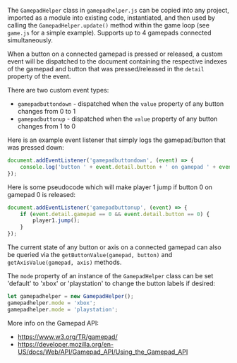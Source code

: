 The ```GamepadHelper``` class in ```gamepadhelper.js``` can be copied into any project, imported as a module into existing code, instantiated, and then used by calling the ```GamepadHelper.update()``` method within the game loop (see ```game.js``` for a simple example). Supports up to 4 gamepads connected simultaneously.

When a button on a connected gamepad is pressed or released, a custom event will be dispatched to the document containing the respective indexes of the gamepad and button that was pressed/released in the ```detail``` property of the event.

There are two custom event types:
- ```gamepadbuttondown``` - dispatched when the ```value``` property of any button changes from 0 to 1
- ```gamepadbuttonup``` - dispatched when the ```value``` property of any button changes from 1 to 0

Here is an example event listener that simply logs the gamepad/button that was pressed down:

```javascript
document.addEventListener('gamepadbuttondown', (event) => {
    console.log('button ' + event.detail.button + ' on gamepad ' + event.detail.gamepad + ' was pressed down');
});
```

Here is some pseudocode which will make player 1 jump if button 0 on gamepad 0 is released:

```javascript
document.addEventListener('gamepadbuttonup', (event) => {
    if (event.detail.gamepad == 0 && event.detail.button == 0) {
        player1.jump();
    }
});
```

The current state of any button or axis on a connected gamepad can also be queried via the ```getButtonValue(gamepad, button)``` and ```getAxisValue(gamepad, axis)``` methods.

The ```mode``` property of an instance of the ```GamepadHelper``` class can be set 'default' to 'xbox' or 'playstation' to change the button labels if desired:

```javascript
let gamepadhelper = new GamepadHelper();
gamepadhelper.mode = 'xbox';
gamepadhelper.mode = 'playstation';
```

More info on the Gamepad API:
- https://www.w3.org/TR/gamepad/
- https://developer.mozilla.org/en-US/docs/Web/API/Gamepad_API/Using_the_Gamepad_API
